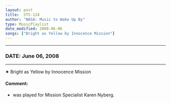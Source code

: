```yaml
---
layout: post
title:  STS-124
author: "NASA: Music to Wake Up By"
type: MusicPlaylist
date_modified: 2008-06-06
songs: ["Bright as Yellow by Innocence Mission"]
---
```


----
### DATE: June 06, 2008
----
✷ Bright as Yellow by Innocence Mission

#### Comment:
* was played for Mission Specialist Karen Nyberg.



<br/>
<center>
	<a target="_blank"
	   href="https://twitter.com/intent/tweet?hashtags=Space,NASA,Playlist,NASAWakeupCalls,SpaceProgram&text={{ page.author}}, '{{ page.songs.first }}' {{ page.title }}, {{ page.date | date: '%B %d, %Y' }}. {{ site.url }}{{ page.url }}&via=nasawakeupcalls"><i class="fab fa-twitter" alt="Tweet this page" style="font-size: 1.3em;"></i></a>
	&nbsp; 	<i class="fas fa-user-astronaut" style="font-size: 1.5em;"></i> &nbsp;
    <a type="amzn" search="'Bright as Yellow by Innocence Mission'" category="popular music">
    <i class="fab fa-amazon" style="font-size: 1.3em;"></i></a>
</center>
